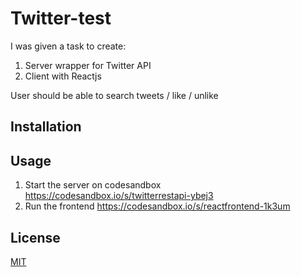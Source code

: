 # Twitter-test

I was given a task to create:

1. Server wrapper for Twitter API
2. Client with Reactjs

User should be able to search tweets / like / unlike

## Installation

## Usage

1. Start the server on codesandbox https://codesandbox.io/s/twitterrestapi-ybej3
2. Run the frontend https://codesandbox.io/s/reactfrontend-1k3um

## License

[MIT](https://choosealicense.com/licenses/mit/)
